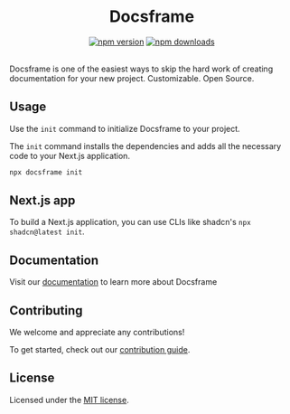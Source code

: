 <h1 align="center">
Docsframe
</h1>

<div align="center">
    <a href="https://www.npmjs.com/package/docsframe"><img src="https://img.shields.io/npm/v/docsframe?maxAge=3600" alt="npm version" /></a>
    <a href="https://www.npmjs.com/package/docsframe"><img src="https://img.shields.io/npm/dt/docsframe?maxAge=3600" alt="npm downloads" /></a>
</div>

<br>

Docsframe is one of the easiest ways to skip the hard work of creating documentation for your new project. Customizable. Open Source.

## Usage

Use the `init` command to initialize Docsframe to your project.

The `init` command installs the dependencies and adds all the necessary code to your Next.js application.

```bash
npx docsframe init
```

## Next.js app

To build a Next.js application, you can use CLIs like shadcn's `npx shadcn@latest init`.

## Documentation

Visit our [documentation](https://docsframe.work/docs) to learn more about Docsframe

## Contributing

We welcome and appreciate any contributions!

To get started, check out our [contribution guide](https://github.com/skredev/docsframe/blob/main/CONTRIBUTING.md).

## License

Licensed under the [MIT license](https://github.com/skredev/docsframe/blob/main/LICENSE.md).